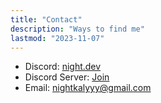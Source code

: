 ```yaml
---
title: "Contact"
description: "Ways to find me"
lastmod: "2023-11-07"
---
```


- Discord: [night.dev](https://discord.com/users/452076196419600394)
- Discord Server: [Join](https://discord.gg/SbQHChmGcp)
- Email: [nightkalyyy@gmail.com](mailto:nightkalyyy@gmail.com)
